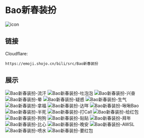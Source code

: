 # Bao新春装扮
![icon](https://emoji.shojo.cn/bili/src/Bao新春装扮/icon.png)
## 链接
Cloudflare:
```
https://emoji.shojo.cn/bili/src/Bao新春装扮
```
## 展示
![Bao新春装扮-流汗](https://emoji.shojo.cn/bili/src/Bao新春装扮/Bao新春装扮-流汗.png)
![Bao新春装扮-吐泡泡](https://emoji.shojo.cn/bili/src/Bao新春装扮/Bao新春装扮-吐泡泡.png)
![Bao新春装扮-兴奋](https://emoji.shojo.cn/bili/src/Bao新春装扮/Bao新春装扮-兴奋.png)
![Bao新春装扮-晕](https://emoji.shojo.cn/bili/src/Bao新春装扮/Bao新春装扮-晕.png)
![Bao新春装扮-疑惑](https://emoji.shojo.cn/bili/src/Bao新春装扮/Bao新春装扮-疑惑.png)
![Bao新春装扮-生气](https://emoji.shojo.cn/bili/src/Bao新春装扮/Bao新春装扮-生气.png)
![Bao新春装扮-拿福](https://emoji.shojo.cn/bili/src/Bao新春装扮/Bao新春装扮-拿福.png)
![Bao新春装扮-达咩](https://emoji.shojo.cn/bili/src/Bao新春装扮/Bao新春装扮-达咩.png)
![Bao新春装扮-啾啾Bao](https://emoji.shojo.cn/bili/src/Bao新春装扮/Bao新春装扮-啾啾Bao.png)
![Bao新春装扮-半死](https://emoji.shojo.cn/bili/src/Bao新春装扮/Bao新春装扮-半死.png)
![Bao新春装扮-打Call](https://emoji.shojo.cn/bili/src/Bao新春装扮/Bao新春装扮-打Call.png)
![Bao新春装扮-给红包](https://emoji.shojo.cn/bili/src/Bao新春装扮/Bao新春装扮-给红包.png)
![Bao新春装扮-狗狗](https://emoji.shojo.cn/bili/src/Bao新春装扮/Bao新春装扮-狗狗.png)
![Bao新春装扮-贴贴](https://emoji.shojo.cn/bili/src/Bao新春装扮/Bao新春装扮-贴贴.png)
![Bao新春装扮-拜年](https://emoji.shojo.cn/bili/src/Bao新春装扮/Bao新春装扮-拜年.png)
![Bao新春装扮-比心](https://emoji.shojo.cn/bili/src/Bao新春装扮/Bao新春装扮-比心.png)
![Bao新春装扮-晚安](https://emoji.shojo.cn/bili/src/Bao新春装扮/Bao新春装扮-晚安.png)
![Bao新春装扮-AWSL](https://emoji.shojo.cn/bili/src/Bao新春装扮/Bao新春装扮-AWSL.png)
![Bao新春装扮-喷水](https://emoji.shojo.cn/bili/src/Bao新春装扮/Bao新春装扮-喷水.png)
![Bao新春装扮-要红包](https://emoji.shojo.cn/bili/src/Bao新春装扮/Bao新春装扮-要红包.png)
